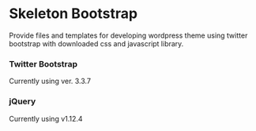 # Skeleton Bootstrap

Provide files and templates for developing wordpress theme using twitter bootstrap with downloaded css and javascript library.

### Twitter Bootstrap

Currently using ver. 3.3.7

### jQuery 

Currently using v1.12.4
